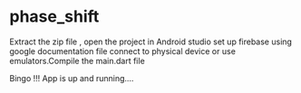 # phase_shift

Extract the zip file , open the project in Android studio set up firebase using google documentation file 
connect to physical device or use emulators.Compile the main.dart file


Bingo !!! App is up and running....
